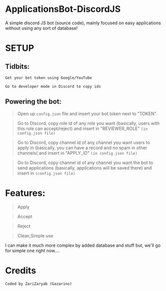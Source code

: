 # ApplicationsBot-DiscordJS 
A simple discord JS bot (source code), mainly focused on easy applications without using any sort of database!

# SETUP
## Tidbits:
`Get your bot token using Google/YouTube`

`Go to developer mode in Discord to copy ids`
## Powering the bot:
> Open up `config.json` file and insert your bot token next to "TOKEN".

> Go to Discord, copy role id of any role you want (basically, users with this role can accept/reject) and insert in "REVIEWER_ROLE" `(in config.json file)`

> Go to Discord, copy channel id of any channel you want users to apply in (basically, you can have a record and no spam in other channels( and insert in "APPLY_ID" `(in config.json file)`

> Go to Discord, copy channel id of any channel you want the bot to send applications (basically, applications will be saved there) and insert in `(config.json file)`

# Features:
> Apply

> Accept

> Reject

> Clean,Simple use

I can make it much more complex by added database and stuff but, we'll go for simple one right now....

# Credits
`Coded by ZariZaryab (Gazarino)`
